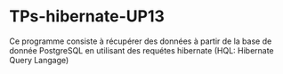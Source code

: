 # TPs-hibernate-UP13
Ce programme consiste à récupérer des données à partir de la base de donnée PostgreSQL en utilisant des requétes hibernate (HQL: Hibernate Query Langage)
